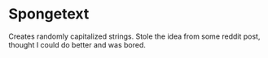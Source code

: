 # Spongetext

Creates randomly capitalized strings.
Stole the idea from some reddit post, thought I could do better and was bored.
